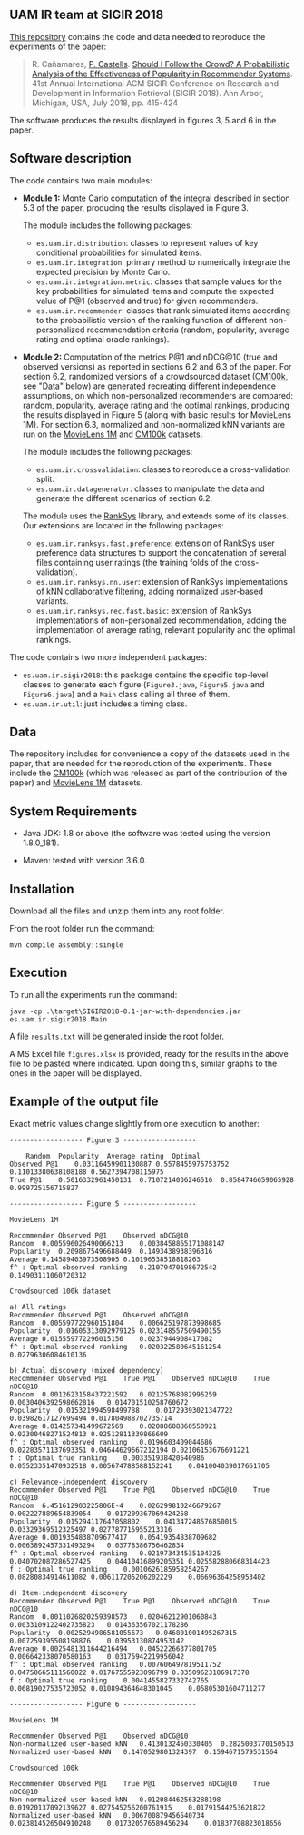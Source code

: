   UAM IR team at SIGIR 2018
  ------------------------

  [This repository](https://github.com/ir-uam/SIGIR2018) contains the code and data needed to reproduce the experiments of the paper: 
  
> R. Cañamares, [P. Castells](http://ir.ii.uam.es/castells). [Should I Follow the Crowd? A Probabilistic Analysis of the Effectiveness of Popularity in Recommender Systems](http://ir.ii.uam.es/pubs/sigir2018.pdf). 41st Annual International ACM SIGIR Conference on Research and Development in Information Retrieval (SIGIR 2018). Ann Arbor, Michigan, USA, July 2018, pp. 415-424

The software produces the results displayed in figures 3, 5 and 6 in the paper.
  
  Software description
  --------------------
  
  The code contains two main modules:
- **Module 1:** Monte Carlo computation of the integral described in section 5.3 of the paper, producing the results displayed in Figure 3. 
  
  The module includes the following packages:
    - `es.uam.ir.distribution`: classes to represent values of key conditional probabilities for simulated items.
    - `es.uam.ir.integration`: primary method to numerically integrate the expected precision by Monte Carlo.
    - `es.uam.ir.integration.metric`: classes that sample values for the key probabilities for simulated items and compute the expected value of P@1 (observed and true) for given recommenders.
    - `es.uam.ir.recommender`: classes that rank simulated items according to the probabilistic version of the ranking function of different non-personalized recommendation criteria (random, popularity, average rating and optimal oracle rankings).
- **Module 2:** Computation of the metrics P@1 and nDCG@10 (true and observed versions) as reported in sections 6.2 and 6.3 of the paper. For section 6.2, randomized versions of a crowdsourced dataset ([CM100k](http://ir.ii.uam.es/cm100k), see "[Data](#data)" below) are generated recreating different independence assumptions, on which non-personalized recommenders are compared: random, popularity, average rating and the optimal rankings, producing the results displayed in Figure 5 (along with basic results for MovieLens 1M). For section 6.3, normalized and non-normalized kNN variants are run on the [MovieLens 1M](https://grouplens.org/datasets/movielens/1m) and [CM100k](http://ir.ii.uam.es/cm100k) datasets. 
  
  The module includes the following packages:
    - `es.uam.ir.crossvalidation`: classes to reproduce a cross-validation split.
    - `es.uam.ir.datagenerator`: classes to manipulate the data and generate the different scenarios of section 6.2.
  
    The module uses the [RankSys](http://ranksys.org/) library, and extends some of its classes. Our extensions are located in the following packages:
  	- `es.uam.ir.ranksys.fast.preference`: extension of RankSys user preference data structures to support the concatenation of several files containing user ratings (the training folds of the cross-validation).
	- `es.uam.ir.ranksys.nn.user`: extension of RankSys implementations of kNN collaborative filtering, adding normalized user-based variants.
	- `es.uam.ir.ranksys.rec.fast.basic`: extension of RankSys implementations of non-personalized recommendation, adding the implementation of average rating, relevant popularity and the optimal rankings.

The code contains two more independent packages:
  - `es.uam.ir.sigir2018`: this package contains the specific top-level classes to generate each figure (`Figure3.java`, `Figure5.java` and `Figure6.java`) and a `Main` class calling all three of them.
  - `es.uam.ir.util`: just includes a timing class. 
  
  
  Data
  ----
  
  The repository includes for convenience a copy of the datasets used in the paper, that are needed for the reproduction of the experiments. These include the [CM100k](http://ir.ii.uam.es/cm100k) (which was released as part of the contribution of the paper) and [MovieLens 1M](https://grouplens.org/datasets/movielens/1m) datasets.

  System Requirements
  -------------------

  - Java JDK:
    1.8 or above (the software was tested using the version 1.8.0_181).

  - Maven:
    tested with version 3.6.0.

	
  Installation
  ------------
  
  Download all the files and unzip them into any root folder.
  
  From the root folder run the command: 
  
    mvn compile assembly::single
    
  
  Execution
  ---------
  
  To run all the experiments run the command:
  
    java -cp .\target\SIGIR2018-0.1-jar-with-dependencies.jar es.uam.ir.sigir2018.Main
  
  A file `results.txt` will be generated inside the root folder. 
  
  A MS Excel file `figures.xlsx` is provided, ready for the results in the above file to be pasted where indicated. Upon doing this, similar graphs to the ones in the paper will be displayed. 
    
  Example of the output file
  ---------------------------
  
  Exact metric values change slightly from one execution to another:
  
  
	------------------ Figure 3 ------------------

		Random	Popularity	Average rating	Optimal
	Observed P@1	0.03116459901130887	0.5578455975753752	0.11013380638108188	0.5627394708115975
	True P@1	0.5016332961450131	0.7107214036246516	0.8584746659065928	0.999725156715827

	------------------ Figure 5 ------------------

	MovieLens 1M

	Recommender	Observed P@1	Observed nDCG@10
	Random	0.005596026490066213	0.0038458865171088147
	Popularity	0.2098675496688449	0.1493438938396316
	Average	0.14589403973508905	0.10196538518818263
	f^ : Optimal observed ranking	0.21079470198672542	0.14903111060720312

	Crowdsourced 100k dataset

	a) All ratings
	Recommender	Observed P@1	Observed nDCG@10
	Random	0.005597722960151804	0.006625197873998685
	Popularity	0.01605313092979125	0.023148557509490155
	Average	0.015559772296015156	0.0237944908417082
	f^ : Optimal observed ranking	0.020322580645161254	0.02796306084610136

	b) Actual discovery (mixed dependency)
	Recommender	Observed P@1	True P@1	Observed nDCG@10	True nDCG@10
	Random	0.0012623158437221592	0.02125768082996259	0.0030406392598662816	0.014701510258760672
	Popularity	0.015321994598499788	0.01729393021347722	0.03982617127699494	0.017804988702735714
	Average	0.014257341499672569	0.02088608860550921	0.02300468271524813	0.02512811339866609
	f^ : Optimal observed ranking	0.0196603409044686	0.02283571137693351	0.04644629667212194	0.02106153676691221
	f : Optimal true ranking	0.003351938420540986	0.05523351470932518	0.005674788588152241	0.041004039017661705

	c) Relevance-independent discovery
	Recommender	Observed P@1	True P@1	Observed nDCG@10	True nDCG@10
	Random	6.451612903225806E-4	0.026299810246679267	0.002227889654839054	0.017209367069424258
	Popularity	0.015294117647058802	0.041347248576850015	0.03329369512325497	0.027787715955213316
	Average	0.0019354838709677417	0.05419354838709682	0.0063892457331493294	0.03778386756462834
	f^ : Optimal observed ranking	0.021973434535104325	0.040702087286527425	0.04410416899205351	0.025582880668314423
	f : Optimal true ranking	0.0010626185958254267	0.08280834914611082	0.006117205206202229	0.06696364258953402

	d) Item-independent discovery
	Recommender	Observed P@1	True P@1	Observed nDCG@10	True nDCG@10
	Random	0.0011026820259398573	0.02046212901060843	0.0033109122402735823	0.014363567021178286
	Popularity	0.0025294986581055673	0.046801001495267315	0.007259395508198876	0.03953130874953142
	Average	0.0025481311644216494	0.04522266377801705	0.006642338070580163	0.03175942219956042
	f^ : Optimal observed ranking	0.007606497819511752	0.04750665111560022	0.01767555923096799	0.03509623106917378
	f : Optimal true ranking	0.0041455827332742765	0.06819027535723052	0.010894364648301045	0.05805301604711277

	------------------ Figure 6 ------------------

	MovieLens 1M

	Recommender	Observed P@1	Observed nDCG@10
	Non-normalized user-based kNN	0.4130132450330405	0.2825003770150513
	Normalized user-based kNN	0.1470529801324397	0.1594671579531564

	Crowdsourced 100k

	Recommender	Observed P@1	True P@1	Observed nDCG@10	True nDCG@10
	Non-normalized user-based kNN	0.012084462563288198	0.01920137092139627	0.027545256200761915	0.01791544253621822
	Normalized user-based kNN	0.006700879456540734	0.023814526504910248	0.017320576589456294	0.01837708823018656
